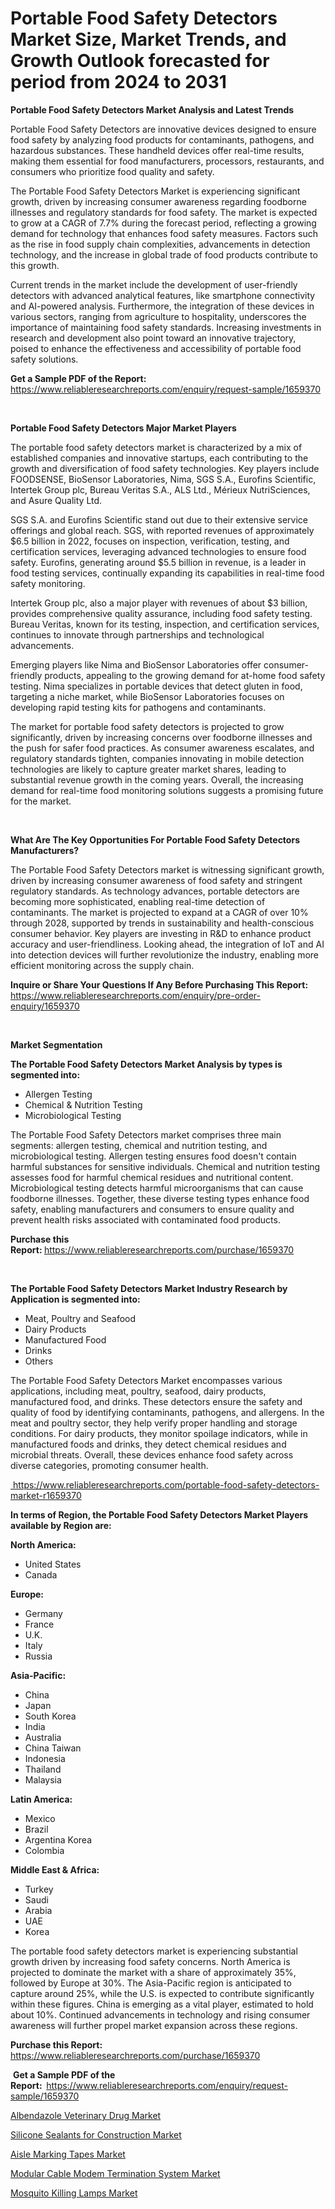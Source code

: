 <p><h1>Portable Food Safety Detectors Market Size, Market Trends, and Growth Outlook forecasted for period from 2024 to 2031</h1></p><p><strong>Portable Food Safety Detectors Market Analysis and Latest Trends</strong></p>
<p><p>Portable Food Safety Detectors are innovative devices designed to ensure food safety by analyzing food products for contaminants, pathogens, and hazardous substances. These handheld devices offer real-time results, making them essential for food manufacturers, processors, restaurants, and consumers who prioritize food quality and safety.</p><p>The Portable Food Safety Detectors Market is experiencing significant growth, driven by increasing consumer awareness regarding foodborne illnesses and regulatory standards for food safety. The market is expected to grow at a CAGR of 7.7% during the forecast period, reflecting a growing demand for technology that enhances food safety measures. Factors such as the rise in food supply chain complexities, advancements in detection technology, and the increase in global trade of food products contribute to this growth.</p><p>Current trends in the market include the development of user-friendly detectors with advanced analytical features, like smartphone connectivity and AI-powered analysis. Furthermore, the integration of these devices in various sectors, ranging from agriculture to hospitality, underscores the importance of maintaining food safety standards. Increasing investments in research and development also point toward an innovative trajectory, poised to enhance the effectiveness and accessibility of portable food safety solutions.</p></p>
<p><strong>Get a Sample PDF of the Report:&nbsp;</strong> <a href="https://www.reliableresearchreports.com/enquiry/request-sample/1659370?utm_campaign=4&utm_medium=2&utm_source=Github&utm_content=ia&utm_term=03102024&utm_id=portable-food-safety-detectors">https://www.reliableresearchreports.com/enquiry/request-sample/1659370</a></p>
<p>&nbsp;</p>
<p><strong>Portable Food Safety Detectors Major Market Players</strong></p>
<p><p>The portable food safety detectors market is characterized by a mix of established companies and innovative startups, each contributing to the growth and diversification of food safety technologies. Key players include FOODSENSE, BioSensor Laboratories, Nima, SGS S.A., Eurofins Scientific, Intertek Group plc, Bureau Veritas S.A., ALS Ltd., Mérieux NutriSciences, and Asure Quality Ltd. </p><p>SGS S.A. and Eurofins Scientific stand out due to their extensive service offerings and global reach. SGS, with reported revenues of approximately $6.5 billion in 2022, focuses on inspection, verification, testing, and certification services, leveraging advanced technologies to ensure food safety. Eurofins, generating around $5.5 billion in revenue, is a leader in food testing services, continually expanding its capabilities in real-time food safety monitoring.</p><p>Intertek Group plc, also a major player with revenues of about $3 billion, provides comprehensive quality assurance, including food safety testing. Bureau Veritas, known for its testing, inspection, and certification services, continues to innovate through partnerships and technological advancements.</p><p>Emerging players like Nima and BioSensor Laboratories offer consumer-friendly products, appealing to the growing demand for at-home food safety testing. Nima specializes in portable devices that detect gluten in food, targeting a niche market, while BioSensor Laboratories focuses on developing rapid testing kits for pathogens and contaminants.</p><p>The market for portable food safety detectors is projected to grow significantly, driven by increasing concerns over foodborne illnesses and the push for safer food practices. As consumer awareness escalates, and regulatory standards tighten, companies innovating in mobile detection technologies are likely to capture greater market shares, leading to substantial revenue growth in the coming years. Overall, the increasing demand for real-time food monitoring solutions suggests a promising future for the market.</p></p>
<p>&nbsp;</p>
<p><strong>What Are The Key Opportunities For Portable Food Safety Detectors Manufacturers?</strong></p>
<p><p>The Portable Food Safety Detectors market is witnessing significant growth, driven by increasing consumer awareness of food safety and stringent regulatory standards. As technology advances, portable detectors are becoming more sophisticated, enabling real-time detection of contaminants. The market is projected to expand at a CAGR of over 10% through 2028, supported by trends in sustainability and health-conscious consumer behavior. Key players are investing in R&D to enhance product accuracy and user-friendliness. Looking ahead, the integration of IoT and AI into detection devices will further revolutionize the industry, enabling more efficient monitoring across the supply chain.</p></p>
<p><strong>Inquire or Share Your Questions If Any Before Purchasing This Report:</strong> <a href="https://www.reliableresearchreports.com/enquiry/pre-order-enquiry/1659370?utm_campaign=4&utm_medium=2&utm_source=Github&utm_content=ia&utm_term=03102024&utm_id=portable-food-safety-detectors">https://www.reliableresearchreports.com/enquiry/pre-order-enquiry/1659370</a></p>
<p>&nbsp;</p>
<p><strong>Market Segmentation</strong></p>
<p><strong>The Portable Food Safety Detectors Market Analysis by types is segmented into:</strong></p>
<p><ul><li>Allergen Testing</li><li>Chemical & Nutrition Testing</li><li>Microbiological Testing</li></ul></p>
<p><p>The Portable Food Safety Detectors market comprises three main segments: allergen testing, chemical and nutrition testing, and microbiological testing. Allergen testing ensures food doesn't contain harmful substances for sensitive individuals. Chemical and nutrition testing assesses food for harmful chemical residues and nutritional content. Microbiological testing detects harmful microorganisms that can cause foodborne illnesses. Together, these diverse testing types enhance food safety, enabling manufacturers and consumers to ensure quality and prevent health risks associated with contaminated food products.</p></p>
<p><strong>Purchase this Report:&nbsp;</strong><a href="https://www.reliableresearchreports.com/purchase/1659370?utm_campaign=4&utm_medium=2&utm_source=Github&utm_content=ia&utm_term=03102024&utm_id=portable-food-safety-detectors">https://www.reliableresearchreports.com/purchase/1659370</a></p>
<p>&nbsp;</p>
<p><strong>The Portable Food Safety Detectors Market Industry Research by Application is segmented into:</strong></p>
<p><ul><li>Meat, Poultry and Seafood</li><li>Dairy Products</li><li>Manufactured Food</li><li>Drinks</li><li>Others</li></ul></p>
<p><p>The Portable Food Safety Detectors Market encompasses various applications, including meat, poultry, seafood, dairy products, manufactured food, and drinks. These detectors ensure the safety and quality of food by identifying contaminants, pathogens, and allergens. In the meat and poultry sector, they help verify proper handling and storage conditions. For dairy products, they monitor spoilage indicators, while in manufactured foods and drinks, they detect chemical residues and microbial threats. Overall, these devices enhance food safety across diverse categories, promoting consumer health.</p></p>
<p><a href="https://www.reliableresearchreports.com/portable-food-safety-detectors-market-r1659370?utm_campaign=4&utm_medium=2&utm_source=Github&utm_content=ia&utm_term=03102024&utm_id=portable-food-safety-detectors">&nbsp;https://www.reliableresearchreports.com/portable-food-safety-detectors-market-r1659370</a></p>
<p><strong>In terms of Region, the Portable Food Safety Detectors Market Players available by Region are:</strong></p>
<p>
    <p> <strong> North America: </strong>
        <ul>
            <li>United States</li>
            <li>Canada</li>
        </ul>
        </p> 
    <p> <strong> Europe: </strong>
        <ul>
            <li>Germany</li>
            <li>France</li>
            <li>U.K.</li>
            <li>Italy</li>
            <li>Russia</li>
        </ul>
        </p> 
    <p> <strong> Asia-Pacific: </strong>
        <ul>
            <li>China</li>
            <li>Japan</li>
            <li>South Korea</li>
            <li>India</li>
            <li>Australia</li>
            <li>China Taiwan</li>
            <li>Indonesia</li>
            <li>Thailand</li>
            <li>Malaysia</li>
        </ul>
        </p> 
    <p> <strong> Latin America: </strong>
        <ul>
            <li>Mexico</li>
            <li>Brazil</li>
            <li>Argentina Korea</li>
            <li>Colombia</li>
        </ul>
        </p> 
    <p> <strong> Middle East & Africa: </strong>
        <ul>
            <li>Turkey</li>
            <li>Saudi</li>
            <li>Arabia</li>
            <li>UAE</li>
            <li>Korea</li>
        </ul>
    </p>
    </p>
<p><p>The portable food safety detectors market is experiencing substantial growth driven by increasing food safety concerns. North America is projected to dominate the market with a share of approximately 35%, followed by Europe at 30%. The Asia-Pacific region is anticipated to capture around 25%, while the U.S. is expected to contribute significantly within these figures. China is emerging as a vital player, estimated to hold about 10%. Continued advancements in technology and rising consumer awareness will further propel market expansion across these regions.</p></p>
<p><strong>Purchase this Report: </strong><a href="https://www.reliableresearchreports.com/purchase/1659370?utm_campaign=4&utm_medium=2&utm_source=Github&utm_content=ia&utm_term=03102024&utm_id=portable-food-safety-detectors">https://www.reliableresearchreports.com/purchase/1659370</a></p>
<p>&nbsp;<strong>Get a Sample PDF of the Report:&nbsp;&nbsp;</strong><a href="https://www.reliableresearchreports.com/enquiry/request-sample/1659370?utm_campaign=4&utm_medium=2&utm_source=Github&utm_content=ia&utm_term=03102024&utm_id=portable-food-safety-detectors">https://www.reliableresearchreports.com/enquiry/request-sample/1659370</a></p>
<p><strong></strong></p>
<p><p><a href="https://issuu.com/reportprime-2/docs/albendazole-veterinary-drug-market-_fb0d80fc6788ad?utm_campaign=4&utm_medium=2&utm_source=Github&utm_content=ia&utm_term=03102024&utm_id=portable-food-safety-detectors">Albendazole Veterinary Drug Market</a></p><p><a href="https://github.com/HeatherFernandez476/Market-Research-Report-List-1/blob/main/silicone-sealants-for-construction-market.md?utm_campaign=4&utm_medium=2&utm_source=Github&utm_content=ia&utm_term=03102024&utm_id=portable-food-safety-detectors">Silicone Sealants for Construction Market</a></p><p><a href="https://issuu.com/reportprime-2/docs/aisle-marking-tapes-market-size-203_1011fcd19527af?utm_campaign=4&utm_medium=2&utm_source=Github&utm_content=ia&utm_term=03102024&utm_id=portable-food-safety-detectors">Aisle Marking Tapes Market</a></p><p><a href="https://www.linkedin.com/pulse/global-modular-cable-modem-termination-system-market-opportunities-zip1f?utm_campaign=4&utm_medium=2&utm_source=Github&utm_content=ia&utm_term=03102024&utm_id=portable-food-safety-detectors">Modular Cable Modem Termination System Market</a></p><p><a href="https://www.linkedin.com/pulse/mosquito-killing-lamps-market-size-share-analysis--a9x5c?trackingId=krj6lGi%2FR4C2MF2bmDUQJQ%3D%3D&utm_campaign=4&utm_medium=2&utm_source=Github&utm_content=ia&utm_term=03102024&utm_id=portable-food-safety-detectors">Mosquito Killing Lamps Market</a></p></p>